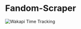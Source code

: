 # Fandom-Scraper

<img src="https://wakapi-qt1b.onrender.com/api/badge/fahad/interval:any/project:Fandom-Scraper" 
     alt="Wakapi Time Tracking" 
     title="Spent more than that amount of time spent on this project">

